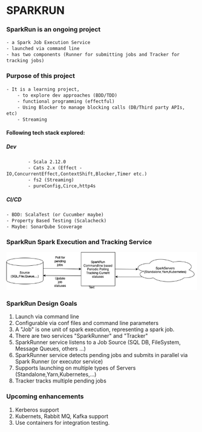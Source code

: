 # SPARKRUN

### SparkRun is an ongoing project
  
	- a Spark Job Execution Service
	- launched via command line 
	- has two components (Runner for submitting jobs and Tracker for tracking jobs)

### Purpose of this project

    - It is a learning project, 
        - to explore dev approaches (BDD/TDD)
        - functional programming (effectful)
        - Using Blocker to manage blocking calls (DB/Third party APIs, etc)
        - Streaming
        
#### Following tech stack explored:	
##### Dev 
	        - Scala 2.12.0
	        - Cats 2.x (Effect - IO,ConcurrentEffect,ContextShift,Blocker,Timer etc.)
	        - fs2 (Streaming)
	        - pureConfig,Circe,http4s
	        
##### CI/CD

    - BDD: ScalaTest (or Cucumber maybe)
    - Property Based Testing (Scalacheck)
    - Maybe: SonarQube Scoverage

### SparkRun Spark Execution and Tracking Service

![alt text](sparkrun.png "SparkRun executor and Trakcing Service")

### SparkRun Design Goals

1. Launch via command line
2. Configurable via conf files and command line parameters
3. A "Job" is one unit of spark execution, representing a spark job.
5. There are two services "SparkRunner" and "Tracker"
4. SparkRunner service listens to a Job Source (SQL DB, FileSystem, Message Queues, others ...)
5. SparkRunner service detects pending jobs and submits in parallel via Spark Runner (or executor service)
6. Supports launching on multiple types of Servers (Standalone,Yarn,Kubernetes,...)
7. Tracker tracks multiple pending jobs 

### Upcoming enhancements

1. Kerberos support
2. Kubernets, Rabbit MQ, Kafka support
3. Use containers for integration testing.



	
